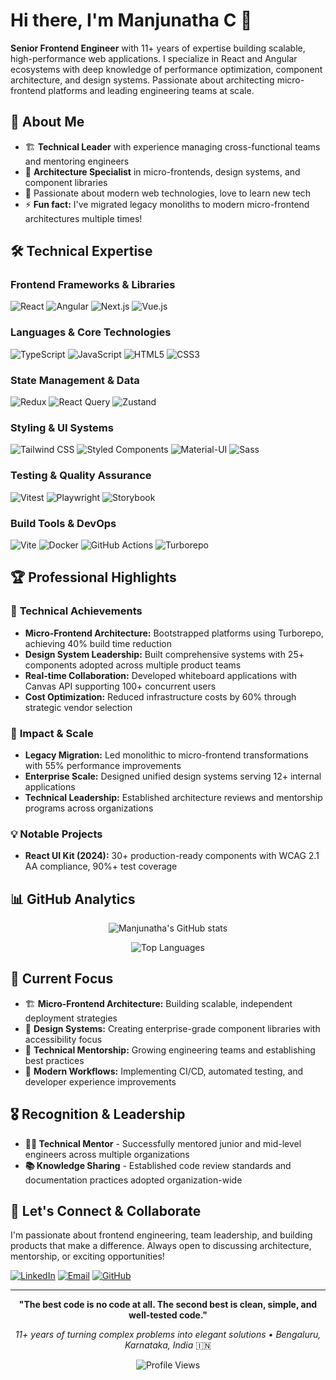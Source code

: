 # Hi there, I'm Manjunatha C 👋

**Senior Frontend Engineer** with 11+ years of expertise building scalable, high-performance web applications. I specialize in React and Angular ecosystems with deep knowledge of performance optimization, component architecture, and design systems. Passionate about architecting micro-frontend platforms and leading engineering teams at scale.

## 🚀 About Me

- 🏗️ **Technical Leader** with experience managing cross-functional teams and mentoring engineers
- 🔧 **Architecture Specialist** in micro-frontends, design systems, and component libraries
- 🌱 Passionate about modern web technologies, love to learn new tech
- ⚡ **Fun fact:** I've migrated legacy monoliths to modern micro-frontend architectures multiple times!

## 🛠️ Technical Expertise

### Frontend Frameworks & Libraries
![React](https://img.shields.io/badge/-React-61DAFB?style=flat-square&logo=react&logoColor=black)
![Angular](https://img.shields.io/badge/-Angular-DD0031?style=flat-square&logo=angular&logoColor=white)
![Next.js](https://img.shields.io/badge/-Next.js-000000?style=flat-square&logo=next.js&logoColor=white)
![Vue.js](https://img.shields.io/badge/-Vue.js-4FC08D?style=flat-square&logo=vue.js&logoColor=white)

### Languages & Core Technologies
![TypeScript](https://img.shields.io/badge/-TypeScript-3178C6?style=flat-square&logo=typescript&logoColor=white)
![JavaScript](https://img.shields.io/badge/-JavaScript-F7DF1E?style=flat-square&logo=javascript&logoColor=black)
![HTML5](https://img.shields.io/badge/-HTML5-E34F26?style=flat-square&logo=html5&logoColor=white)
![CSS3](https://img.shields.io/badge/-CSS3-1572B6?style=flat-square&logo=css3&logoColor=white)

### State Management & Data
![Redux](https://img.shields.io/badge/-Redux-764ABC?style=flat-square&logo=redux&logoColor=white)
![React Query](https://img.shields.io/badge/-React%20Query-FF4154?style=flat-square&logo=react-query&logoColor=white)
![Zustand](https://img.shields.io/badge/-Zustand-2D2D2D?style=flat-square&logo=react&logoColor=white)

### Styling & UI Systems
![Tailwind CSS](https://img.shields.io/badge/-Tailwind%20CSS-06B6D4?style=flat-square&logo=tailwind-css&logoColor=white)
![Styled Components](https://img.shields.io/badge/-Styled%20Components-DB7093?style=flat-square&logo=styled-components&logoColor=white)
![Material-UI](https://img.shields.io/badge/-Material%20UI-0081CB?style=flat-square&logo=material-ui&logoColor=white)
![Sass](https://img.shields.io/badge/-Sass-CC6699?style=flat-square&logo=sass&logoColor=white)

### Testing & Quality Assurance
![Vitest](https://img.shields.io/badge/-Vitest-6E9F18?style=flat-square&logo=vitest&logoColor=white)
![Playwright](https://img.shields.io/badge/-Playwright-2EAD33?style=flat-square&logo=playwright&logoColor=white)
![Storybook](https://img.shields.io/badge/-Storybook-FF4785?style=flat-square&logo=storybook&logoColor=white)

### Build Tools & DevOps
![Vite](https://img.shields.io/badge/-Vite-646CFF?style=flat-square&logo=vite&logoColor=white)
![Docker](https://img.shields.io/badge/-Docker-2496ED?style=flat-square&logo=docker&logoColor=white)
![GitHub Actions](https://img.shields.io/badge/-GitHub%20Actions-2088FF?style=flat-square&logo=github-actions&logoColor=white)
![Turborepo](https://img.shields.io/badge/-Turborepo-000000?style=flat-square&logo=turborepo&logoColor=white)

## 🏆 Professional Highlights

### 🎯 **Technical Achievements**
- **Micro-Frontend Architecture:** Bootstrapped platforms using Turborepo, achieving 40% build time reduction
- **Design System Leadership:** Built comprehensive systems with 25+ components adopted across multiple product teams
- **Real-time Collaboration:** Developed whiteboard applications with Canvas API supporting 100+ concurrent users
- **Cost Optimization:** Reduced infrastructure costs by 60% through strategic vendor selection

### 🚀 **Impact & Scale**
- **Legacy Migration:** Led monolithic to micro-frontend transformations with 55% performance improvements
- **Enterprise Scale:** Designed unified design systems serving 12+ internal applications
- **Technical Leadership:** Established architecture reviews and mentorship programs across organizations

### 💡 **Notable Projects**
- **React UI Kit (2024):** 30+ production-ready components with WCAG 2.1 AA compliance, 90%+ test coverage

## 📊 GitHub Analytics

<div align="center">
  
![Manjunatha's GitHub stats](https://github-readme-stats.vercel.app/api?username=manjunathagee&show_icons=true&theme=radical&count_private=true)

![Top Languages](https://github-readme-stats.vercel.app/api/top-langs/?username=manjunathagee&layout=compact&theme=radical)

</div>

## 🎯 Current Focus

- 🏗️ **Micro-Frontend Architecture:** Building scalable, independent deployment strategies
- 🎨 **Design Systems:** Creating enterprise-grade component libraries with accessibility focus
- 👥 **Technical Mentorship:** Growing engineering teams and establishing best practices
- 🔄 **Modern Workflows:** Implementing CI/CD, automated testing, and developer experience improvements

## 🎖️ Recognition & Leadership

- **👨‍🏫 Technical Mentor** - Successfully mentored junior and mid-level engineers across multiple organizations
- **📚 Knowledge Sharing** - Established code review standards and documentation practices adopted organization-wide

## 🤝 Let's Connect & Collaborate

I'm passionate about frontend engineering, team leadership, and building products that make a difference. Always open to discussing architecture, mentorship, or exciting opportunities!

[![LinkedIn](https://img.shields.io/badge/-LinkedIn-0077B5?style=flat-square&logo=linkedin&logoColor=white)](https://linkedin.com/in/manjunatha-citragar)
[![Email](https://img.shields.io/badge/-Email-D14836?style=flat-square&logo=gmail&logoColor=white)](mailto:manjunathagee@gmail.com)
[![GitHub](https://img.shields.io/badge/-GitHub-181717?style=flat-square&logo=github&logoColor=white)](https://github.com/manjunathagee)

---

<div align="center">
  
**"The best code is no code at all. The second best is clean, simple, and well-tested code."**

*11+ years of turning complex problems into elegant solutions • Bengaluru, Karnataka, India* 🇮🇳

![Profile Views](https://komarev.com/ghpvc/?username=manjunathagee&color=blueviolet&style=flat-square)

</div>
